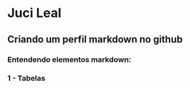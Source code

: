 # Juci Leal
## Criando um perfil markdown no github

### Entendendo elementos markdown:
### 1 - Tabelas

